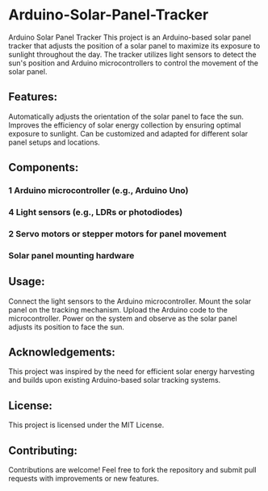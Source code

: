 # Arduino-Solar-Panel-Tracker
Arduino Solar Panel Tracker
This project is an Arduino-based solar panel tracker that adjusts the position of a solar panel to maximize its exposure to sunlight throughout the day.
The tracker utilizes light sensors to detect the sun's position and Arduino microcontrollers to control the movement of the solar panel.

<h2>Features:</h2>

Automatically adjusts the orientation of the solar panel to face the sun.
Improves the efficiency of solar energy collection by ensuring optimal exposure to sunlight.
Can be customized and adapted for different solar panel setups and locations.
<h2>Components:</h2>

<h3>1 Arduino microcontroller (e.g., Arduino Uno)</h3>
<h3>4 Light sensors (e.g., LDRs or photodiodes)</h3>
<h3>2 Servo motors or stepper motors for panel movement</h3>
<h3>Solar panel mounting hardware</h3>
<h2>Usage:</h2>

Connect the light sensors to the Arduino microcontroller.
Mount the solar panel on the tracking mechanism.
Upload the Arduino code to the microcontroller.
Power on the system and observe as the solar panel adjusts its position to face the sun.
<h2>Acknowledgements:</h2>

This project was inspired by the need for efficient solar energy harvesting and builds upon existing Arduino-based solar tracking systems.

<h2>License:</h2>
This project is licensed under the MIT License.

<h2>Contributing:</h2>
Contributions are welcome! Feel free to fork the repository and submit pull requests with improvements or new features.
